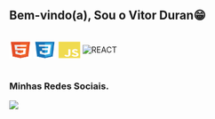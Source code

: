 ## Bem-vindo(a), Sou o Vitor Duran😁

<div style="display: inline_block"><br>
  <img align="center" alt="HTML" height="30" width="40" src="https://raw.githubusercontent.com/devicons/devicon/master/icons/html5/html5-original.svg">
  <img align="center" alt="CSS" height="30" width="40" src="https://raw.githubusercontent.com/devicons/devicon/master/icons/css3/css3-original.svg">
  <img align="center" alt="JS" height="30" width="40" src="https://raw.githubusercontent.com/devicons/devicon/master/icons/javascript/javascript-plain.svg">
  <img align="center" alt="REACT" height="30" width="40" 
 src="https://cdn.jsdelivr.net/gh/devicons/devicon/icons/react/react-original.svg" />
</div>
 
 <br>
 
  ### Minhas Redes Sociais.
 
<div>
  <a href="https://www.linkedin.com/in/vitor-duran-9a3323160/" target="_blank"><img src="https://img.shields.io/badge/-LinkedIn-%230077B5?style=for-the-badge&logo=linkedin&logoColor=white" target="_blank"></a> 
 

</div>

